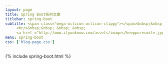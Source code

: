 ```yaml
---
layout: page
title: Spring Boot系列文章
titlebar: spring-boot
subtitle: <span class="mega-octicon octicon-clippy"></span>&nbsp;&nbsp; <a href ="http://gitbook.cn/gitchat/column/59f5daa149cd4330613605ba">点我获取：<font color="#0000FF">Spring Boot 精选达人课程</font></a>
     <br/>&nbsp;&nbsp; &nbsp; &nbsp; 
     <a href ="http://www.ityouknow.com/assets/images/keeppuresmile.jpg">关注公众号：<font color="#00FF00">纯洁的微笑</font>，回复"springboot"获取精选视频教程。</a>
menu: spring-boot
css: ['blog-page.css']
---
```


{% include spring-boot.html %}